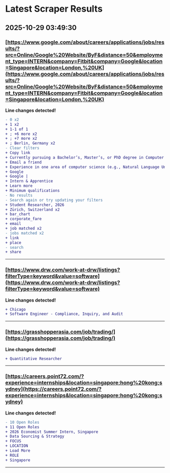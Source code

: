 # Latest Scraper Results

## 2025-10-29 03:49:30

### [https://www.google.com/about/careers/applications/jobs/results/?src=Online/Google%20Website/ByF&distance=50&employment_type=INTERN&company=Fitbit&company=Google&location=Singapore&location=London,%20UK](https://www.google.com/about/careers/applications/jobs/results/?src=Online/Google%20Website/ByF&distance=50&employment_type=INTERN&company=Fitbit&company=Google&location=Singapore&location=London,%20UK)

**Line changes detected!**

```diff
- 0 x2
+ 1 x2
+ 1‑1 of 1
+ ; +6 more x2
+ ; +7 more x2
+ ; Berlin, Germany x2
- Clear filters
+ Copy link
+ Currently pursuing a Bachelor’s, Master’s, or PhD degree in Computer Science, Linguistics, Statistics, Biostatistics, Applied Mathematics, Operations Research, Economics, or Natural Sciences, or equivalent practical experience.
+ Email a friend
+ Experience in one area of computer science (e.g., Natural Language Understanding, Human Computer Interactions, Generative Media, Computer Vision, Machine Learning, Deep Learning, Algorithmic Foundations of Optimization, Quantum Information Science, Data Science, Software Engineering, or similar areas).
+ Google
+ Google |
+ Intern & Apprentice
+ Learn more
+ Minimum qualifications
- No results
- Search again or try updating your filters
+ Student Researcher, 2026
+ Zürich, Switzerland x2
+ bar_chart
+ corporate_fare
+ email
+ job matched x2
- jobs matched x2
+ link
+ place
- search
+ share
```

---
### [https://www.drw.com/work-at-drw/listings?filterType=keyword&value=software](https://www.drw.com/work-at-drw/listings?filterType=keyword&value=software)

**Line changes detected!**

```diff
+ Chicago
+ Software Engineer - Compliance, Inquiry, and Audit
```

---
### [https://grasshopperasia.com/job/trading/](https://grasshopperasia.com/job/trading/)

**Line changes detected!**

```diff
+ Quantitative Researcher
```

---
### [https://careers.point72.com/?experience=internships&location=singapore;hong%20kong;sydney](https://careers.point72.com/?experience=internships&location=singapore;hong%20kong;sydney)

**Line changes detected!**

```diff
- 10 Open Roles
+ 11 Open Roles
+ 2026 Economist Summer Intern, Singapore
+ Data Sourcing & Strategy
+ FOCUS
+ LOCATION
+ Load More
+ ROLE
+ Singapore
```

---
